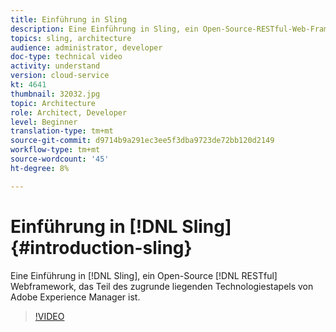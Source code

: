 ```yaml
---
title: Einführung in Sling
description: Eine Einführung in Sling, ein Open-Source-RESTful-Web-Framework, das Teil des zugrunde liegenden Technologiestapels von Adobe Experience Manager ist.
topics: sling, architecture
audience: administrator, developer
doc-type: technical video
activity: understand
version: cloud-service
kt: 4641
thumbnail: 32032.jpg
topic: Architecture
role: Architect, Developer
level: Beginner
translation-type: tm+mt
source-git-commit: d9714b9a291ec3ee5f3dba9723de72bb120d2149
workflow-type: tm+mt
source-wordcount: '45'
ht-degree: 8%

---
```



# Einführung in [!DNL Sling] {#introduction-sling}

Eine Einführung in [!DNL Sling], ein Open-Source [!DNL RESTful] Webframework, das Teil des zugrunde liegenden Technologiestapels von Adobe Experience Manager ist.

>[!VIDEO](https://video.tv.adobe.com/v/32032/?quality=12&learn=on)